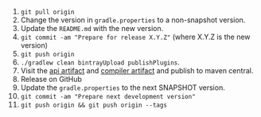 1. `git pull origin`
2. Change the version in `gradle.properties` to a non-snapshot version.
3. Update the `README.md` with the new version.
4. `git commit -am "Prepare for release X.Y.Z"` (where X.Y.Z is the new version)
5. `git push origin`
6. `./gradlew clean bintrayUpload publishPlugins`.
7. Visit the [api artifact](https://bintray.com/ansman/auto-plugin/api#central) and [compiler artifact](https://bintray.com/ansman/auto-plugin/compiler#central) and publish to maven central.
8. Release on GitHub
9. Update the `gradle.properties` to the next SNAPSHOT version.
10. `git commit -am "Prepare next development version"`
11. `git push origin && git push origin --tags`
